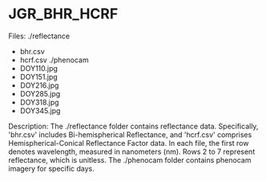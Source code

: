 # JGR_BHR_HCRF
Files:
./reflectance
  - bhr.csv
  - hcrf.csv
./phenocam
  - DOY110.jpg
  - DOY151.jpg
  - DOY216.jpg
  - DOY285.jpg
  - DOY318.jpg
  - DOY345.jpg

Description:
The ./reflectance folder contains reflectance data. Specifically, 'bhr.csv' includes Bi-hemispherical Reflectance, and 'hcrf.csv' comprises Hemispherical-Conical Reflectance Factor data. In each file, the first row denotes wavelength, measured in nanometers (nm). Rows 2 to 7 represent reflectance, which is unitless. The ./phenocam folder contains phenocam imagery for specific days.
